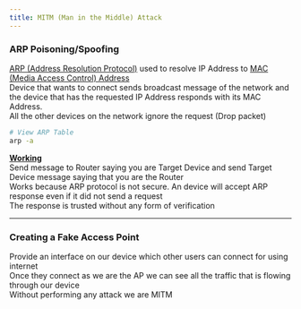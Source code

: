 ```yaml
---
title: MITM (Man in the Middle) Attack
---
```


### ARP Poisoning/Spoofing

[ARP (Address Resolution Protocol)](../../Computer%20Networks/TCP-IP%20Layers/2%20-%20Data%20Link%20(Network%20Interface)%20Protocols/ARP%20(Address%20Resolution%20Protocol).md) used to resolve IP Address to [MAC (Media Access Control) Address](../../Computer%20Networks/TCP-IP%20Layers/2%20-%20Data%20Link%20(Network%20Interface)%20Protocols/MAC%20(Media%20Access%20Control)%20Address.md)  
Device that wants to connect sends broadcast message of the network and the device that has the requested IP Address responds with its MAC Address.  
All the other devices on the network ignore the request (Drop packet)

````bash
# View ARP Table
arp -a
````

**<u>Working</u>**  
Send message to Router saying you are Target Device and send Target Device message saying that you are the Router  
Works because ARP protocol is not secure. An device will accept ARP response even if it did not send a request  
The response is trusted without any form of verification

---

### Creating a Fake Access Point

Provide an interface on our device which other users can connect for using internet  
Once they connect as we are the AP we can see all the traffic that is flowing through our device  
Without performing any attack we are MITM